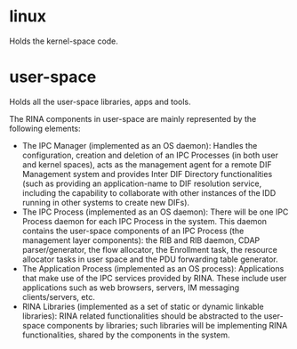 linux
==========

Holds the kernel-space code.

user-space
==========

Holds all the user-space libraries, apps and tools.

The RINA components in user-space are mainly represented by the following elements:
* The IPC Manager (implemented as an OS daemon): Handles the configuration, creation and deletion of an IPC Processes (in both user and kernel spaces), acts as the management agent for a remote DIF Management system and provides Inter DIF Directory functionalities (such as providing an application-name to DIF resolution service, including the capability to collaborate with other instances of the IDD running in other systems to create new DIFs).
* The IPC Process (implemented as an OS daemon): There will be one IPC Process daemon for each IPC Process in the system. This daemon contains the user-space components of an IPC Process (the management layer components): the RIB and RIB daemon, CDAP parser/generator, the flow allocator, the Enrollment task, the resource allocator tasks in user space and the PDU forwarding table generator.
* The Application Process (implemented as an OS process): Applications that make use of the IPC services provided by RINA. These include user applications such as web browsers, servers, IM messaging clients/servers, etc.
* RINA Libraries (implemented as a set of static or dynamic linkable libraries): RINA related functionalities should be abstracted to the user-space components by libraries; such libraries will be implementing RINA functionalities, shared by the components in the system.
